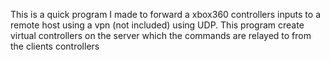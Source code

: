 This is a quick program I made to forward a xbox360 controllers inputs to a remote host using a vpn (not included) using UDP. This program create virtual controllers on the server which the commands are relayed to from the clients controllers
